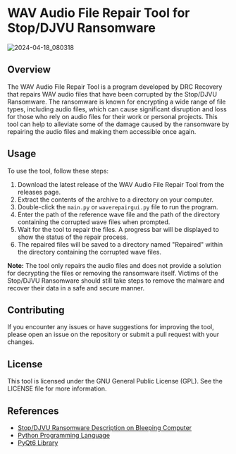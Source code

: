 # WAV Audio File Repair Tool for Stop/DJVU Ransomware

![2024-04-18_080318](https://github.com/DRCRecoveryData/WAV-Repair-Tool/assets/85211068/90966cd3-0297-4c51-b2f4-7418afb0b3b4)


## Overview
The WAV Audio File Repair Tool is a program developed by DRC Recovery that repairs WAV audio files that have been corrupted by the Stop/DJVU Ransomware. The ransomware is known for encrypting a wide range of file types, including audio files, which can cause significant disruption and loss for those who rely on audio files for their work or personal projects. This tool can help to alleviate some of the damage caused by the ransomware by repairing the audio files and making them accessible once again.

## Usage
To use the tool, follow these steps:

1. Download the latest release of the WAV Audio File Repair Tool from the releases page.
2. Extract the contents of the archive to a directory on your computer.
3. Double-click the `main.py` or `waverepairgui.py` file to run the program.
4. Enter the path of the reference wave file and the path of the directory containing the corrupted wave files when prompted.
5. Wait for the tool to repair the files. A progress bar will be displayed to show the status of the repair process.
6. The repaired files will be saved to a directory named "Repaired" within the directory containing the corrupted wave files.

**Note:** The tool only repairs the audio files and does not provide a solution for decrypting the files or removing the ransomware itself. Victims of the Stop/DJVU Ransomware should still take steps to remove the malware and recover their data in a safe and secure manner.

## Contributing
If you encounter any issues or have suggestions for improving the tool, please open an issue on the repository or submit a pull request with your changes.

## License
This tool is licensed under the GNU General Public License (GPL). See the LICENSE file for more information.

## References
- [Stop/DJVU Ransomware Description on Bleeping Computer](https://www.bleepingcomputer.com/news/security/djvu-ransomware-updated-to-v91-uses-new-encryption-mode/)
- [Python Programming Language](https://www.python.org/)
- [PyQt6 Library](https://pypi.org/project/PyQt6/)
